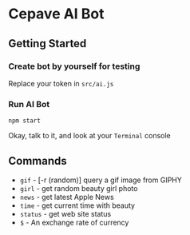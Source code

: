# Cepave AI Bot

## Getting Started
### Create bot by yourself for testing
Replace your token in `src/ai.js`

### Run AI Bot
`npm start`

Okay, talk to it, and look at your `Terminal` console

## Commands
- `gif` - [-r (random)] query a gif image from GIPHY
- `girl` - get random beauty girl photo
- `news` - get latest Apple News 
- `time` - get current time with beauty 
- `status` - get web site status
- `$` - An exchange rate of currency
